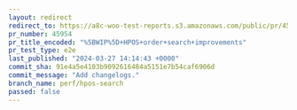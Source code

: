 ```yaml
---
layout: redirect
redirect_to: https://a8c-woo-test-reports.s3.amazonaws.com/public/pr/45954/e2e/index.html
pr_number: 45954
pr_title_encoded: "%5BWIP%5D+HPOS+order+search+improvements"
pr_test_type: e2e
last_published: "2024-03-27 14:14:43 +0000"
commit_sha: 91e4a5e4103b9092616484a5151e7b54caf6906d
commit_message: "Add changelogs."
branch_name: perf/hpos-search
passed: false
---
```


